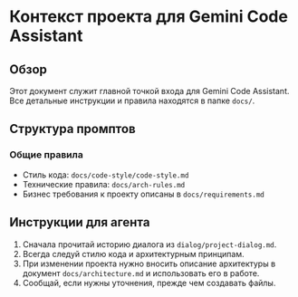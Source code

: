 # Контекст проекта для Gemini Code Assistant

## Обзор

Этот документ служит главной точкой входа для Gemini Code Assistant.
Все детальные инструкции и правила находятся в папке `docs/`.

## Структура промптов

### Общие правила

- Стиль кода: `docs/code-style/code-style.md`
- Технические правила: `docs/arch-rules.md`
- Бизнес требования к проекту описаны в `docs/requirements.md`

## Инструкции для агента

1. Сначала прочитай историю диалога из `dialog/project-dialog.md`.
2. Всегда следуй стилю кода и архитектурным принципам.
3. При изменении проекта нужно вносить описание архитектуры в документ `docs/architecture.md` и использовать его в работе.
4. Сообщай, если нужны уточнения, прежде чем создавать файлы.
